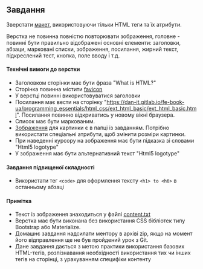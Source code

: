 ## Завдання

Зверстати [макет](example.png), використовуючи тільки HTML теги та їх атрибути.

Верстка не повинна повністю повторювати зображення, головне - повинні бути правильно відображені основні елементи: заголовки, абзаци, марковані списки, зображення, посилання, жирний текст, підкреслений тест, кнопка, поле вводу і т.д.

#### Технічні вимоги до верстки

- Заголовком сторінки має бути фраза "What is HTML?"
- Сторінка повинна містити [favicon](favicon.png)
- У верстці повинні використовуватися заголовки
- Посилання має вести на сторінку "https://dan-it.gitlab.io/fe-book-ua/programming_essentials/html_css/ext_html_basic/ext_html_basic.html". Посилання повинно відкриватись у новому вікні браузера.
- Список має бути маркованим.
- [Зображення](html-logo.jpg) для картинки є в папці із завданням. Потрібно використати спеціальні атрибути, щоб змінити розміри картинки.
- При наведенні курсору на зображення має бути підказка зі словами "Html5 logotype"
- У зображення має бути альтернативний текст "Html5 logotype"

#### Завдання підвищеної складності

- Використати тег `<code>` для оформлення тексту `<h1> to <h6>` в останньому абзаці

#### Примітка

- Текст із зображення знаходиться у файлі [content.txt](content.txt)
- Верстка має бути виконана без використання CSS бібліотек типу Bootstrap або Materialize.
- Домашнє завдання надсилати ментору в архіві zip, якщо на момент його відправлення ще не був пройдений урок з Git.
- Дане завдання дається з метою практики використання базових HTML-тегів, розпізнавання необхідності використання тих чи інших тегів на сторінці, з урахуванням специфіки контенту

